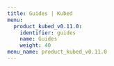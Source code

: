 ```yaml
---
title: Guides | Kubed
menu:
  product_kubed_v0.11.0:
    identifier: guides
    name: Guides
    weight: 40
menu_name: product_kubed_v0.11.0
---
```

